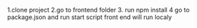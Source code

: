 1.clone project
2.go to frontend folder
3. run npm install
4 go to package.json and run start script
front end will run localy